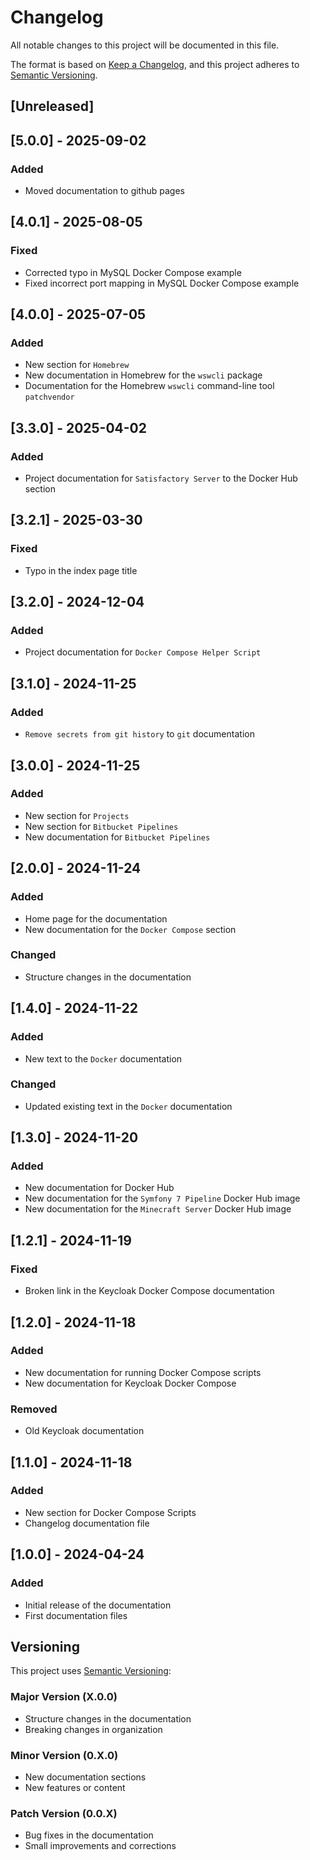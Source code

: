 # Changelog

All notable changes to this project will be documented in this file.

The format is based on [Keep a Changelog](https://keepachangelog.com/en/1.1.0/),
and this project adheres to [Semantic Versioning](https://semver.org/spec/v2.0.0.html).

## [Unreleased]

## [5.0.0] - 2025-09-02

### Added
- Moved documentation to github pages

## [4.0.1] - 2025-08-05

### Fixed
- Corrected typo in MySQL Docker Compose example  
- Fixed incorrect port mapping in MySQL Docker Compose example

## [4.0.0] - 2025-07-05

### Added
- New section for `Homebrew`
- New documentation in Homebrew for the `wswcli` package
- Documentation for the Homebrew `wswcli` command-line tool `patchvendor`

## [3.3.0] - 2025-04-02

### Added
- Project documentation for `Satisfactory Server` to the Docker Hub section

## [3.2.1] - 2025-03-30

### Fixed
- Typo in the index page title

## [3.2.0] - 2024-12-04

### Added
- Project documentation for `Docker Compose Helper Script`

## [3.1.0] - 2024-11-25

### Added
- `Remove secrets from git history` to `git` documentation

## [3.0.0] - 2024-11-25

### Added
- New section for `Projects`
- New section for `Bitbucket Pipelines`
- New documentation for `Bitbucket Pipelines`

## [2.0.0] - 2024-11-24

### Added
- Home page for the documentation
- New documentation for the `Docker Compose` section

### Changed
- Structure changes in the documentation

## [1.4.0] - 2024-11-22

### Added
- New text to the `Docker` documentation

### Changed
- Updated existing text in the `Docker` documentation

## [1.3.0] - 2024-11-20

### Added
- New documentation for Docker Hub
- New documentation for the `Symfony 7 Pipeline` Docker Hub image
- New documentation for the `Minecraft Server` Docker Hub image

## [1.2.1] - 2024-11-19

### Fixed
- Broken link in the Keycloak Docker Compose documentation

## [1.2.0] - 2024-11-18

### Added
- New documentation for running Docker Compose scripts
- New documentation for Keycloak Docker Compose

### Removed
- Old Keycloak documentation

## [1.1.0] - 2024-11-18

### Added
- New section for Docker Compose Scripts
- Changelog documentation file

## [1.0.0] - 2024-04-24

### Added
- Initial release of the documentation
- First documentation files

## Versioning

This project uses [Semantic Versioning](https://semver.org/spec/v2.0.0.html):

### Major Version (X.0.0)
- Structure changes in the documentation
- Breaking changes in organization

### Minor Version (0.X.0)
- New documentation sections
- New features or content

### Patch Version (0.0.X)
- Bug fixes in the documentation
- Small improvements and corrections